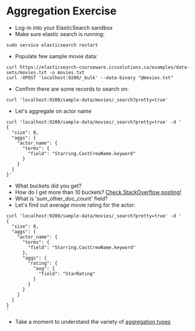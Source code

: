 # Aggregation Exercise #

* Log-in into your ElasticSearch sandbox
* Make sure elastic search is running:
```
sudo service elasticsearch restart
```
* Populate few sample movie data:
```
curl https://elasticsearch-courseware.icssolutions.ca/examples/data-sets/movies.txt -o movies.txt
curl -XPOST 'localhost:9200/_bulk' --data-binary "@movies.txt"
```
* Confirm there are some records to search on:
```
curl 'localhost:9200/sample-data/movies/_search?pretty=true'
```
* Let's aggregate on actor name
```
curl 'localhost:9200/sample-data/movies/_search?pretty=true' -d '
{
  "size": 0,
  "aggs": {
    "actor_name": {
      "terms": {
        "field": "Starring.CastCrewName.keyword"
      }
    }
  }
}'
```
* What buckets did you get?
* How do I get more than 10 buckets? <a href="http://stackoverflow.com/questions/22927098/show-all-elasticsearch-aggregation-results-buckets-and-not-just-10" target="_blank">Check StackOverflow posting!</a>
* What is 'sum_other_doc_count' field?
* Let's find out average movie rating for the actor:
```
curl 'localhost:9200/sample-data/movies/_search?pretty=true' -d '
{
  "size": 0,
  "aggs": {
    "actor_name": {
      "terms": {
        "field": "Starring.CastCrewName.keyword"
      },
      "aggs": {
        "rating": {
          "avg": {
            "field": "StarRating"
          }
        }
      }
    }
  }
}
'
```
* Take a moment to understand the variety of <a href="https://www.elastic.co/guide/en/elasticsearch/reference/current/search-aggregations.html" target="_blank">aggregation types</a>